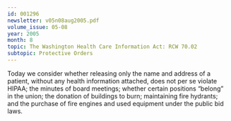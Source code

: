```yaml
---
id: 001296
newsletter: v05n08aug2005.pdf
volume_issue: 05-08
year: 2005
month: 8
topic: The Washington Health Care Information Act: RCW 70.02
subtopic: Protective Orders
---
```


Today we consider whether releasing only the name and address of a patient, without
any health information attached, does not per se violate HIPAA; the minutes of board meetings; whether certain positions “belong” in the union; the donation of buildings to burn; maintaining fire hydrants; and the purchase of fire engines and used equipment under the public bid laws.